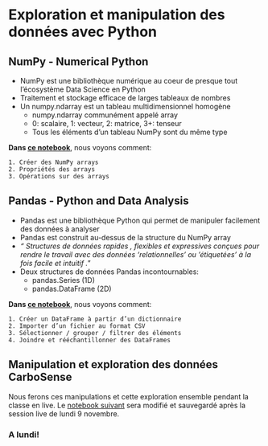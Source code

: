 # Exploration et manipulation des données avec Python


## NumPy - Numerical Python

* NumPy est une bibliothèque numérique au coeur de presque tout l’écosystème Data Science en Python
* Traitement et stockage efficace de larges tableaux de nombres
* Un numpy.ndarray est un tableau multidimensionnel homogène
    * numpy.ndarray communément appelé array
    * 0: scalaire, 1: vecteur, 2: matrice, 3+: tenseur
    * Tous les éléments d’un tableau NumPy sont du même type

**Dans [ce notebook](https://renkulab.io/projects/eng209/eng209-pandas/files/blob/notebooks/NumPy-Commandes.ipynb)**, nous voyons comment:

    1. Créer des NumPy arrays
    2. Propriétés des arrays
    3. Opérations sur des arrays


## Pandas - Python and Data Analysis

* Pandas est une bibliothèque Python qui permet de manipuler facilement des données à analyser
* Pandas est construit au-dessus de la structure du NumPy array
* _“ Structures de données rapides , flexibles et expressives conçues pour rendre le travail avec des données ‘relationnelles’ ou ’étiquetées’ à la fois facile et intuitif ."_
* Deux structures de données Pandas incontournables:
    * pandas.Series (1D)
    * pandas.DataFrame (2D)

**Dans [ce notebook](https://renkulab.io/projects/eng209/eng209-pandas/files/blob/notebooks/Pandas-Commandes.ipynb)**, nous voyons comment:

    1. Créer un DataFrame à partir d’un dictionnaire
    2. Importer d’un fichier au format CSV
    3. Sélectionner / grouper / filtrer des éléments
    4. Joindre et rééchantillonner des DataFrames

## Manipulation et exploration des données CarboSense

Nous ferons ces manipulations et cette exploration ensemble pendant la classe en live. Le [notebook suivant](https://renkulab.io/projects/eng209/eng209-pandas/files/blob/notebooks/Curating-CarboSense.ipynb) sera modifié et sauvegardé après la session live de lundi 9 novembre.

### A lundi!


